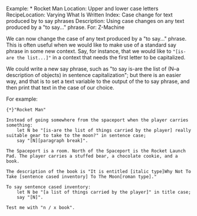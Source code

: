 Example: * Rocket Man
Location: Upper and lower case letters
RecipeLocation: Varying What Is Written
Index: Case change for text produced by to say phrases
Description: Using case changes on any text produced by a "to say..." phrase.
For: Z-Machine

  
We can now change the case of any text produced by a "to say..." phrase. This is often useful when we would like to make use of a standard say phrase in some new context. Say, for instance, that we would like to `"[is-are the list...]"` in a context that needs the first letter to be capitalized.

  
We could write a new say phrase, such as "to say is-are the list of (N–a description of objects) in sentence capitalization"; but there is an easier way, and that is to set a text variable to the output of the to say phrase, and then print that text in the case of our choice.

  
For example:

  

``` inform7
{*}"Rocket Man"

Instead of going somewhere from the spaceport when the player carries something:
	let N be "[is-are the list of things carried by the player] really suitable gear to take to the moon?" in sentence case;
	say "[N][paragraph break]".

The Spaceport is a room. North of the Spaceport is the Rocket Launch Pad. The player carries a stuffed bear, a chocolate cookie, and a book.

The description of the book is "It is entitled [italic type]Why Not To Take [sentence cased inventory] To The Moon[roman type]."

To say sentence cased inventory:
	let N be "[a list of things carried by the player]" in title case;
	say "[N]".

Test me with "n / x book".
```

